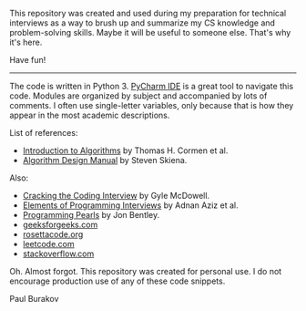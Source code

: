 This repository was created and used during my preparation for technical interviews as a 
 way to brush up and summarize my CS knowledge and problem-solving skills. Maybe it will be
 useful to someone else. That's why it's here. 
 
Have fun! 

___
The code is written in Python 3. [PyCharm IDE](https://www.jetbrains.com/pycharm) is a great 
 tool to navigate this code. Modules are organized by subject and accompanied by lots of 
 comments. I often use single-letter variables, only because that is how they appear in the 
 most academic descriptions.
 
List of references:
 + [Introduction to Algorithms](https://mitpress.mit.edu/books/introduction-algorithms) 
 by Thomas H. Cormen et al.
 + [Algorithm Design Manual](http://www.algorist.com/) by Steven Skiena.

Also:
 + [Cracking the Coding Interview](http://a.co/fiwqlA6) by Gyle McDowell.
 + [Elements of Programming Interviews](http://elementsofprogramminginterviews.com/) 
 by Adnan Aziz et al. 
 + [Programming Pearls](http://a.co/4eO3fEo) by Jon Bentley.
 + [geeksforgeeks.com](http://www.geeksforgeeks.org)
 + [rosettacode.org](https://rosettacode.org)
 + [leetcode.com](https://leetcode.com)
 + [stackoverflow.com](https://stackoverflow.com)

Oh. Almost forgot. This repository was created for personal use. I do not encourage 
 production use of any of these code snippets.

Paul Burakov
